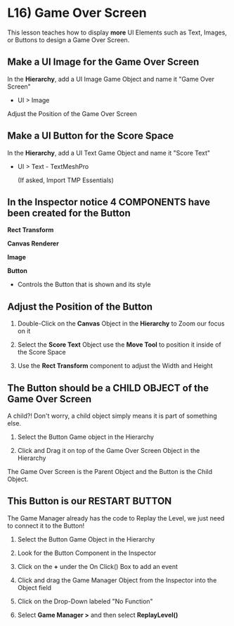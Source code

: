 # L16) Game Over Screen

This lesson teaches how to display **more** UI Elements such as Text, Images, or Buttons to design a Game Over Screen.

## Make a UI Image for the Game Over Screen

In the **Hierarchy**, add a UI Image Game Object and name it "Game Over Screen"

- UI > Image

Adjust the Position of the Game Over Screen

## Make a UI Button for the Score Space

In the **Hierarchy**, add a UI Text Game Object and name it "Score Text"

- UI > Text - TextMeshPro 
    
    (If asked, Import TMP Essentials)

## In the Inspector notice 4 COMPONENTS have been created for the Button

**Rect Transform**

**Canvas Renderer**

**Image**

**Button**

- Controls the Button that is shown and its style

## Adjust the Position of the Button

1) Double-Click on the **Canvas** Object in the **Hierarchy** to Zoom our focus on it

2) Select the **Score Text** Object use the **Move Tool** to position it inside of the Score Space

3) Use the **Rect Transform** component to adjust the Width and Height

## The Button should be a CHILD OBJECT of the Game Over Screen

A child?! Don't worry, a child object simply means it is part of something else.

1) Select the Button Game object in the Hierarchy

2) Click and Drag it on top of the Game Over Screen Object in the Hierarchy

The Game Over Screen is the Parent Object and the Button is the Child Object.

## This Button is our RESTART BUTTON

The Game Manager already has the code to Replay the Level, we just need to connect it to the Button!

1) Select the Button Game Object in the Hierarchy

2) Look for the Button Component in the Inspector

3) Click on the **+** under the On Click() Box to add an event

4) Click and drag the Game Manager Object from the Inspector into the Object field

5) Click on the Drop-Down labeled "No Function"

6) Select **Game Manager >** and then select **ReplayLevel()**
